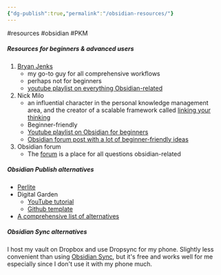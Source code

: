 ```yaml
---
{"dg-publish":true,"permalink":"/obsidian-resources/"}
---
```



#resources #obsidian #PKM

##### Resources for beginners & advanced users

1.  [Bryan Jenks](https://www.bryanjenks.dev/)
	- my go-to guy for all comprehensive workflows
	- perhaps not for beginners
	- [youtube playlist on everything Obsidian-related](https://www.youtube.com/playlist?list=PL5fd4SsfvECy0zzf8Cyo20ZoipEt6YeL3)
2.  Nick Milo
	- an influential character in the personal knowledge management area, and the creator of a scalable framework called [linking your thinking](https://www.linkingyourthinking.com/)
	- Beginner-friendly
	- [Youtube playlist on Obsidian for beginners](https://youtube.com/playlist?list=PL3NaIVgSlAVLHty1-NuvPa9V0b0UwbzBd)
	- [Obsidian forum post with a lot of beginner-friendly ideas](https://forum.obsidian.md/t/linking-your-thinking-resources/6177)
3. Obsidian forum
	- The [forum](https://forum.obsidian.md/) is a place for all questions obsidian-related

##### Obsidian Publish alternatives

- [Perlite](https://secure77.de/perlite/)
- Digital Garden
	- [YouTube tutorial](https://www.youtube.com/watch?v=kg-9n_A4Tf0)
	- [Github template](https://github.com/maximevaillancourt/digital-garden-jekyll-template)
- [A comprehensive list of alternatives](https://flowershow.app/notes/obsidian-publishing-options#summary)

##### Obsidian Sync alternatives

I host my vault on Dropbox and use Dropsync for my phone. Slightly less convenient than using [Obsidian Sync](https://obsidian.md/sync), but it's free and works well for me especially since I don't use it with my phone much.
